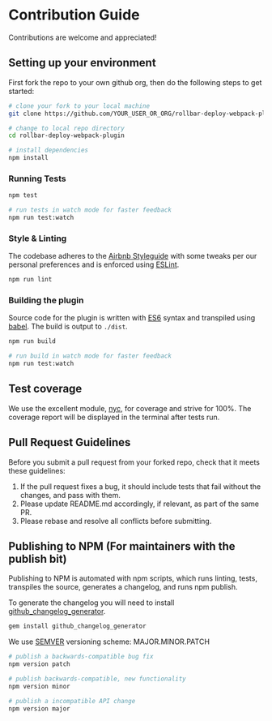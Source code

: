 # Contribution Guide

Contributions are welcome and appreciated!

## Setting up your environment

First fork the repo to your own github org, then do the following steps to get started:

```bash
# clone your fork to your local machine
git clone https://github.com/YOUR_USER_OR_ORG/rollbar-deploy-webpack-plugin.git

# change to local repo directory
cd rollbar-deploy-webpack-plugin

# install dependencies
npm install
```

### Running Tests

```bash
npm test
```

```bash
# run tests in watch mode for faster feedback
npm run test:watch
```

### Style & Linting

The codebase adheres to the [Airbnb Styleguide](https://github.com/airbnb/javascript) 
with some tweaks per our personal preferences and is enforced using [ESLint](http://eslint.org/).

```bash
npm run lint
```


### Building the plugin

Source code for the plugin is written with [ES6](https://github.com/lukehoban/es6features#readme)
syntax and transpiled using [babel](http://babeljs.io/). The build is output to `./dist`.

```bash
npm run build
```

```bash
# run build in watch mode for faster feedback
npm run test:watch
```


## Test coverage

We use the excellent module, [nyc](https://www.npmjs.com/package/nyc), for coverage and strive for 100%.
The coverage report will be displayed in the terminal after tests run.


## Pull Request Guidelines

Before you submit a pull request from your forked repo, check that it meets these guidelines:

1. If the pull request fixes a bug, it should include tests that fail without the changes, and pass
with them.
1. Please update README.md accordingly, if relevant, as part of the same PR.
1. Please rebase and resolve all conflicts before submitting.


## Publishing to NPM (For maintainers with the publish bit)

Publishing to NPM is automated with npm scripts, which runs linting, tests, transpiles the source,
generates a changelog, and runs npm publish.

To generate the changelog you will need to install [github_changelog_generator](https://github.com/skywinder/Github-Changelog-Generator).

```bash
gem install github_changelog_generator
```

We use [SEMVER](http://semver.org/) versioning scheme: MAJOR.MINOR.PATCH

```bash
# publish a backwards-compatible bug fix
npm version patch

# publish backwards-compatible, new functionality
npm version minor

# publish a incompatible API change
npm version major
	